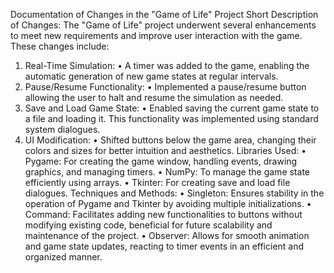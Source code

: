 Documentation of Changes in the "Game of Life" Project
Short Description of Changes:
The "Game of Life" project underwent several enhancements to meet new requirements and improve user interaction with the game. These changes include:
1.	Real-Time Simulation:
•	A timer was added to the game, enabling the automatic generation of new game states at regular intervals.
2.	Pause/Resume Functionality:
•	Implemented a pause/resume button allowing the user to halt and resume the simulation as needed.
3.	Save and Load Game State:
•	Enabled saving the current game state to a file and loading it. This functionality was implemented using standard system dialogues.
4.	UI Modification:
•	Shifted buttons below the game area, changing their colors and sizes for better intuition and aesthetics.
Libraries Used:
•	Pygame: For creating the game window, handling events, drawing graphics, and managing timers.
•	NumPy: To manage the game state efficiently using arrays.
•	Tkinter: For creating save and load file dialogues.
Techniques and Methods:
•	Singleton: Ensures stability in the operation of Pygame and Tkinter by avoiding multiple initializations.
•	Command: Facilitates adding new functionalities to buttons without modifying existing code, beneficial for future scalability and maintenance of the project.
•	Observer: Allows for smooth animation and game state updates, reacting to timer events in an efficient and organized manner.


